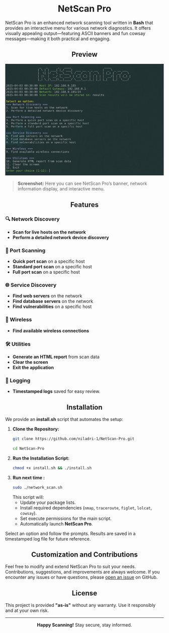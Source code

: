 # <div align="center">NetScan Pro</div>

NetScan Pro is an enhanced network scanning tool written in **Bash** that provides an interactive menu for various network diagnostics. It offers visually appealing output—featuring ASCII banners and fun cowsay messages—making it both practical and engaging.

## <div align="center">Preview</div>

<p align="center">
  <img src="https://github.com/niladri-1/NetScan-Pro/blob/main/assets/Preview.png" alt="NetScan Pro Preview" width="700">
</p>

> **Screenshot:** Here you can see NetScan Pro’s banner, network information display, and interactive menu.

## <div align="center">Features</div>

### 🔍 Network Discovery
- **Scan for live hosts on the network**
- **Perform a detailed network device discovery**

### 🔌 Port Scanning
- **Quick port scan** on a specific host
- **Standard port scan** on a specific host
- **Full port scan** on a specific host

### 🌐 Service Discovery
- **Find web servers** on the network
- **Find database servers** on the network
- **Find vulnerabilities** on a specific host

### 📡 Wireless
- **Find available wireless connections**

### 🛠️ Utilities
- **Generate an HTML report** from scan data
- **Clear the screen**
- **Exit the application**

### 📜 Logging
- **Timestamped logs** saved for easy review.

## <div align="center">Installation</div>

We provide an **install.sh** script that automates the setup:

1. **Clone the Repository:**
   ```bash
   git clone https://github.com/niladri-1/NetScan-Pro.git
   ```
   ```bash
   cd NetScan-Pro
   ```
2. **Run the Installation Script:**
   ```bash
   chmod +x install.sh && ./install.sh
   ```
3. **Run next time :**
   ```bash
   sudo ./network_scan.sh
   ```
   This script will:
   - Update your package lists.
   - Install required dependencies (`nmap`, `traceroute`, `figlet`, `lolcat`, `cowsay`).
   - Set execute permissions for the main script.
   - Automatically launch **NetScan Pro**.

Select an option and follow the prompts. Results are saved in a timestamped log file for future reference.

## <div align="center">Customization and Contributions</div>

Feel free to modify and extend NetScan Pro to suit your needs. Contributions, suggestions, and improvements are always welcome. If you encounter any issues or have questions, please [open an issue](https://github.com/niladri-1/NetScan-Pro/issues) on GitHub.

## <div align="center">License</div>

This project is provided **"as-is"** without any warranty. Use it responsibly and at your own risk.

---
<div align="center">

**Happy Scanning!**
Stay secure, stay informed.
</div>